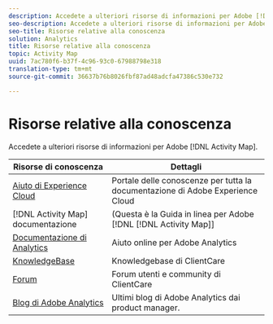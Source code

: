 ```yaml
---
description: Accedete a ulteriori risorse di informazioni per Adobe [!DNL Activity Map].
seo-description: Accedete a ulteriori risorse di informazioni per Adobe [!DNL Activity Map].
seo-title: Risorse relative alla conoscenza
solution: Analytics
title: Risorse relative alla conoscenza
topic: Activity Map
uuid: 7ac780f6-b37f-4c96-93c0-67988798e318
translation-type: tm+mt
source-git-commit: 36637b76b8026fbf87ad48adcfa47386c530e732

---
```



# Risorse relative alla conoscenza

Accedete a ulteriori risorse di informazioni per Adobe [!DNL Activity Map].

| Risorse di conoscenza | Dettagli |
|---|---|
| [Aiuto di Experience Cloud](https://marketing.adobe.com/resources/help/en_US/home/index.html) | Portale delle conoscenze per tutta la documentazione di Adobe Experience Cloud |
| [!DNL Activity Map] documentazione | (Questa è la Guida in linea per Adobe [!DNL [!DNL Activity Map]] |
| [Documentazione di Analytics](https://marketing.adobe.com/resources/help/en_US/reference/) | Aiuto online per Adobe Analytics |
| [KnowledgeBase](https://helpx.adobe.com/support/analytics.html) | Knowledgebase di ClientCare |
| [Forum](https://forums.adobe.com/community/experience-cloud/analytics-cloud/analytics) | Forum utenti e community di ClientCare |
| [Blog di Adobe Analytics](https://blogs.adobe.com/digitalmarketing/analytics/) | Ultimi blog di Adobe Analytics dai product manager. |

